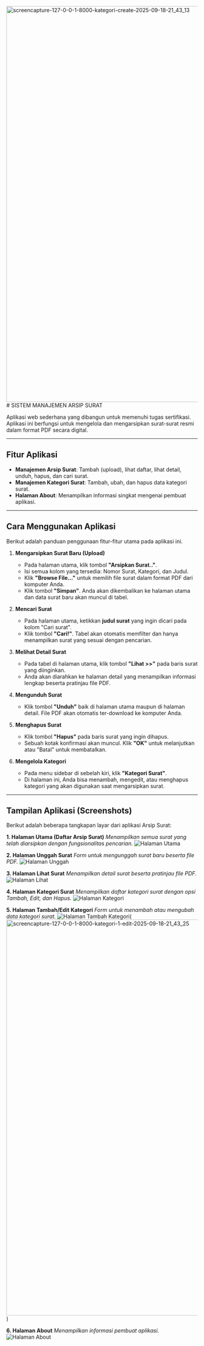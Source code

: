 <img width="1910" height="1042" alt="screencapture-127-0-0-1-8000-kategori-create-2025-09-18-21_43_13" src="https://github.com/user-attachments/assets/ae7b6267-1b62-4112-87e7-2eb637950cdd" /># SISTEM MANAJEMEN ARSIP SURAT

Aplikasi web sederhana yang dibangun untuk memenuhi tugas sertifikasi. Aplikasi ini berfungsi untuk mengelola dan mengarsipkan surat-surat resmi dalam format PDF secara digital.

---

## Fitur Aplikasi
- **Manajemen Arsip Surat**: Tambah (upload), lihat daftar, lihat detail, unduh, hapus, dan cari surat.
- **Manajemen Kategori Surat**: Tambah, ubah, dan hapus data kategori surat.
- **Halaman About**: Menampilkan informasi singkat mengenai pembuat aplikasi.

---

## Cara Menggunakan Aplikasi
Berikut adalah panduan penggunaan fitur-fitur utama pada aplikasi ini.

1.  **Mengarsipkan Surat Baru (Upload)**
    - Pada halaman utama, klik tombol **"Arsipkan Surat.."**.
    - Isi semua kolom yang tersedia: Nomor Surat, Kategori, dan Judul.
    - Klik **"Browse File..."** untuk memilih file surat dalam format PDF dari komputer Anda.
    - Klik tombol **"Simpan"**. Anda akan dikembalikan ke halaman utama dan data surat baru akan muncul di tabel.

2.  **Mencari Surat**
    - Pada halaman utama, ketikkan **judul surat** yang ingin dicari pada kolom "Cari surat".
    - Klik tombol **"Cari!"**. Tabel akan otomatis memfilter dan hanya menampilkan surat yang sesuai dengan pencarian.

3.  **Melihat Detail Surat**
    - Pada tabel di halaman utama, klik tombol **"Lihat >>"** pada baris surat yang diinginkan.
    - Anda akan diarahkan ke halaman detail yang menampilkan informasi lengkap beserta pratinjau file PDF.

4.  **Mengunduh Surat**
    - Klik tombol **"Unduh"** baik di halaman utama maupun di halaman detail. File PDF akan otomatis ter-download ke komputer Anda.

5.  **Menghapus Surat**
    - Klik tombol **"Hapus"** pada baris surat yang ingin dihapus.
    - Sebuah kotak konfirmasi akan muncul. Klik **"OK"** untuk melanjutkan atau "Batal" untuk membatalkan.

6.  **Mengelola Kategori**
    - Pada menu sidebar di sebelah kiri, klik **"Kategori Surat"**.
    - Di halaman ini, Anda bisa menambah, mengedit, atau menghapus kategori yang akan digunakan saat mengarsipkan surat.

---

## Tampilan Aplikasi (Screenshots)

Berikut adalah beberapa tangkapan layar dari aplikasi Arsip Surat:

**1. Halaman Utama (Daftar Arsip Surat)**
*Menampilkan semua surat yang telah diarsipkan dengan fungsionalitas pencarian.*
![Halaman Utama](<img width="1910" height="1042" alt="screencapture-127-0-0-1-8000-2025-09-18-21_34_44" src="https://github.com/user-attachments/assets/1810a473-5b46-47e7-80da-2a4b507653fd" />)


**2. Halaman Unggah Surat**
*Form untuk mengunggah surat baru beserta file PDF.*
![Halaman Unggah](<img width="1910" height="1042" alt="screencapture-127-0-0-1-8000-arsip-create-2025-09-18-21_36_46" src="https://github.com/user-attachments/assets/4dc2142a-1285-4ffb-adcf-211324179b76" />
)

**3. Halaman Lihat Surat**
*Menampilkan detail surat beserta pratinjau file PDF.*
![Halaman Lihat](<img width="1910" height="1042" alt="screencapture-127-0-0-1-8000-arsip-12-2025-09-18-21_41_51" src="https://github.com/user-attachments/assets/e0189c44-4d89-4ef3-a6ad-28757ba35cae" />
)

**4. Halaman Kategori Surat**
*Menampilkan daftar kategori surat dengan opsi Tambah, Edit, dan Hapus.*
![Halaman Kategori](<img width="1910" height="1042" alt="screencapture-127-0-0-1-8000-kategori-2025-09-18-21_42_24" src="https://github.com/user-attachments/assets/f4dfeafb-dc1a-4174-bd9a-72d1d87092f3" />
)

**5. Halaman Tambah/Edit Kategori**
*Form untuk menambah atau mengubah data kategori surat.*
![Halaman Tambah Kategori](<img width="1910" height="1042" alt="screencapture-127-0-0-1-8000-kategori-create-2025-09-18-21_43_13" src="https://github.com/user-attachments/assets/522a1d22-918c-47ee-b257-be97e310d16d" />
)(<img width="1910" height="1042" alt="screencapture-127-0-0-1-8000-kategori-1-edit-2025-09-18-21_43_25" src="https://github.com/user-attachments/assets/6f89ee8f-e548-42b7-808a-1d9064e40166" />
)

**6. Halaman About**
*Menampilkan informasi pembuat aplikasi.*
![Halaman About](<img width="1910" height="1042" alt="screencapture-127-0-0-1-8000-about-2025-09-18-21_44_11" src="https://github.com/user-attachments/assets/b0234b31-bc48-48c8-8b55-8dd9c09bf419" />
)

